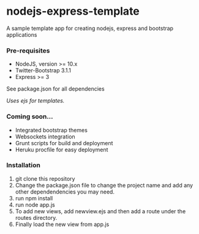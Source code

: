 nodejs-express-template
=======================

A sample template app for creating nodejs, express and bootstrap applications

### Pre-requisites

* NodeJS, version  >= 10.x
* Twitter-Bootstrap 3.1.1
* Express >= 3

See package.json for all dependencies

*Uses ejs for templates.* 

### Coming soon...
* Integrated bootstrap themes
* Websockets integration
* Grunt scripts for build and deployment
* Heruku procfile for easy deployment

### Installation
1. git clone this repository
2. Change the package.json file to change the project name and add any other dependendencies you may need.
3. run npm install
4. run node app.js
5. To add new views, add newview.ejs and then add a route under the routes directory.
6. Finally load the new view from app.js

